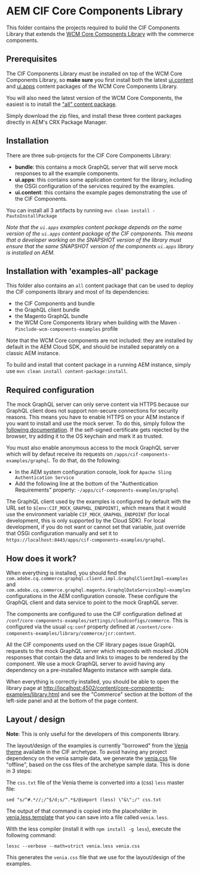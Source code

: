 # AEM CIF Core Components Library

This folder contains the projects required to build the CIF Components Library that extends the [WCM Core Components Library](https://www.aemcomponents.dev/) with the commerce components.

## Prerequisites

The CIF Components Library must be installed on top of the WCM Core Components Library, so **make sure** you first install both the latest [ui.content](https://repo1.maven.org/maven2/com/adobe/cq/core.wcm.components.examples.ui.content/2.9.0/core.wcm.components.examples.ui.content-2.9.0.zip) and [ui.apps](https://repo1.maven.org/maven2/com/adobe/cq/core.wcm.components.examples.ui.apps/2.9.0/core.wcm.components.examples.ui.apps-2.9.0.zip) content packages of the WCM Core Components Library.

You will also need the latest version of the WCM Core Components, the easiest is to install the ["all" content package](https://repo1.maven.org/maven2/com/adobe/cq/core.wcm.components.all/2.9.0/core.wcm.components.all-2.9.0.zip).

Simply download the zip files, and install these three content packages directly in AEM's CRX Package Manager.

## Installation

There are three sub-projects for the CIF Core Components Library:
* **bundle**: this contains a mock GraphQL server that will serve mock responses to all the example components.
* **ui.apps**: this contains some application content for the library, including the OSGi configuration of the services required by the examples.
* **ui.content**: this contains the example pages demonstrating the use of the CIF Components.

You can install all 3 artifacts by running `mvn clean install -PautoInstallPackage`

_Note that the `ui.apps` examples content package depends on the same version of the `ui.apps` content package of the CIF components. This means that a developer working on the SNAPSHOT version of the library must ensure that the same SNAPSHOT version of the components `ui.apps` library is installed on AEM._

## Installation with 'examples-all' package

This folder also contains an `all` content package that can be used to deploy the CIF components library and most of its dependencies:
* the CIF Components and bundle
* the GraphQL client bundle
* the Magento GraphQL bundle
* the WCM Core Components library when building with the Maven `-Pinclude-wcm-components-examples` profile

Note that the WCM Core components are not included: they are installed by default in the AEM Cloud SDK, and should be installed separately on a classic AEM instance.

To build and install that content package in a running AEM instance, simply use `mvn clean install content-package:install`.

## Required configuration

The mock GraphQL server can only serve content via HTTPS because our GraphQL client does not support non-secure connections for security reasons. This means you have to enable HTTPS on your AEM instance if you want to install and use the mock server. To do this, simply follow the [following documentation](https://docs.adobe.com/content/help/en/experience-manager-65/administering/security/ssl-by-default.html).
If the self-signed certificate gets rejected by the browser, try adding it to the OS keychain and mark it as trusted.

You must also enable anonymous access to the mock GraphQL server which will by defaut receive its requests on `/apps/cif-components-examples/graphql`. To do that, do the following:
* In the AEM system configuration console, look for `Apache Sling Authentication Service`
* Add the following line at the bottom of the "Authentication Requirements" property: `-/apps/cif-components-examples/graphql`

The GraphQL client used by the examples is configured by default with the URL set to `$[env:CIF_MOCK_GRAPHQL_ENDPOINT]`, which means that it would use the environment variable `CIF_MOCK_GRAPHQL_ENDPOINT` (for local development, this is only supported by the Cloud SDK). For local development, if you do not want or cannot set that variable, just override that OSGi configuration manually and set it to `https://localhost:8443/apps/cif-components-examples/graphql`.

## How does it work?

When everything is installed, you should find the `com.adobe.cq.commerce.graphql.client.impl.GraphqlClientImpl~examples` and `com.adobe.cq.commerce.graphql.magento.GraphqlDataServiceImpl~examples` configurations in the AEM configuration console. These configure the GraphQL client and data service to point to the mock GraphQL server.

The components are configured to use the CIF configuration defined at `/conf/core-components-examples/settings/cloudconfigs/commerce`. This is configured via the usual `cq:conf` property defined at `/content/core-components-examples/library/commerce/jcr:content`.

All the CIF components used on the CIF library pages issue GraphQL requests to the mock GraphQL server which responds with mocked JSON responses that contain the data and links to images to be rendered by the component. We use a mock GraphQL server to avoid having any dependency on a pre-installed Magento instance with sample data.

When everything is correctly installed, you should be able to open the library page at [http://localhost:4502/content/core-components-examples/library.html](http://localhost:4502/content/core-components-examples/library.html) and see the "Commerce" section at the bottom of the left-side panel and at the bottom of the page content.

## Layout / design

**Note**: This is only useful for the developers of this components library.

The layout/design of the examples is currently "borrowed" from the [Venia theme](https://github.com/adobe/aem-cif-project-archetype/tree/master/src/main/archetype/ui.apps/src/main/content/jcr_root/apps/__appsFolderName__/clientlibs/theme) available in the CIF archetype. To avoid having any project dependency on the venia sample data, we generate the [venia.css](ui.apps/src/main/content/jcr_root/apps/cif-components-examples/clientlibs/venia-theme/venia.css) file "offline", based on the css files of the archetype sample data. This is done in 3 steps:

The `css.txt` file of the Venia theme is converted into a (css) `less` master file:

`sed "s/^#.*//;/^$/d;s/^.*$/@import (less) \"&\";/" css.txt`

The output of that command is copied into the placeholder in [venia.less.template](ui.apps/src/main/content/jcr_root/apps/cif-components-examples/clientlibs/venia-theme/venia.less.template) that you can save into a file called `venia.less`.

With the less compiler (install it with `npm install -g less`), execute the following command:

`lessc --verbose --math=strict venia.less venia.css`

This generates the `venia.css` file that we use for the layout/design of the examples.
